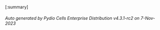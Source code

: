 






[:summary]

###### Auto generated by Pydio Cells Enterprise Distribution v4.3.1-rc2 on 7-Nov-2023
